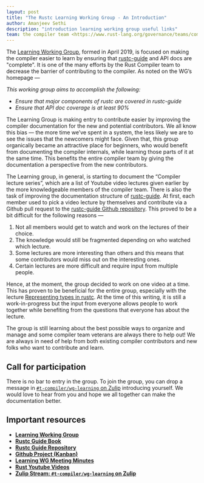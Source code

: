 ```yaml
---
layout: post
title: "The Rustc Learning Working Group - An Introduction"
author: Amanjeev Sethi
description: "introduction learning working group useful links"
team: the compiler team <https://www.rust-lang.org/governance/teams/compiler>
---
```


The [Learning Working Group], formed in April 2019, is focused on making the
compiler easier to learn by ensuring that [rustc-guide] and API docs are
"complete". It is one of the many efforts by the Rust Compiler team to
decrease the barrier of contributing to the compiler. As noted on the WG’s
homepage —

*This working group aims to accomplish the following:*

- *Ensure that major components of rustc are covered in rustc-guide*
- *Ensure that API doc coverage is at least 90%*

The Learning Group is making entry to contribute easier by improving the
compiler documentation for the new and potential contributors. We all know
this bias — the more time we’ve spent in a system, the less likely we are to
see the issues that the newcomers might face. Given that, this group
organically became an attractive place for beginners, who would benefit
from documenting the compiler internals, while learning those parts of it
at the same time. This benefits the entire compiler team by giving the
documentation a perspective from the new contributors.

The Learning group, in general, is starting to document the
“Compiler lecture series”, which are a list of Youtube video lectures
given earlier by the more knowledgeable members of the compiler team.
There is also the task of improving the documentation structure of
[rustc-guide]. At first, each member used to pick a video lecture by
themselves and contribute via a Github pull request to the
[rustc-guide Github repository]. This proved to be a bit difficult
for the following reasons —

1. Not all members would get to watch and work on the lectures of
their choice.
2. The knowledge would still be fragmented depending on who watched
which lecture.
3. Some lectures are more interesting than others and this means that
some contributors would miss out on the interesting ones.
4. Certain lectures are more difficult and require input from multiple
people.

Hence, at the moment, the group decided to work on one video at a time.
This has proven to be beneficial for the entire group, especially with
the lecture [Representing types in rustc]. At the time of this writing,
it is still a work-in-progress but the input from everyone allows people
to work together while benefiting from the questions that everyone has
about the lecture.

The group is still learning about the best possible ways to organize and
manage and some compiler team veterans are always there to help out!
We are always in need of help from both existing compiler contributors
and new folks who want to contribute and learn.

## Call for participation

There is no bar to entry in the group. To join the group, you can
drop a message in [`#t-compiler/wg-learning` on Zulip] introducing
yourself. We would love to hear from you and hope we all together
can make the documentation better.

## Important  resources

- **[Learning Working Group]**
- **[Rustc Guide Book]**
- **[Rustc Guide Repository]**
- **[Github Project (Kanban)]**
- **[Learning WG Meeting Minutes]**
- **[Rust Youtube Videos]** 
- **[Zulip Stream: `#t-compiler/wg-learning` on Zulip]**

[Learning Working Group]: https://github.com/rust-lang/compiler-team/tree/master/content/working-groups/learning
[rustc-guide]: https://rust-lang.github.io/rustc-guide/
[Rustc Guide Book]: https://rust-lang.github.io/rustc-guide/
[rustc-guide Github repository]: https://github.com/rust-lang/rustc-guide
[Rustc Guide Repository]: https://github.com/rust-lang/rustc-guide
[Representing types in rustc]: https://www.youtube.com/watch?v=c01TsOsr3-c
[Github Project (Kanban)]: https://github.com/rust-lang/rustc-guide/projects/2
[Learning WG Meeting Minutes]: https://github.com/rust-lang/compiler-team/tree/master/content/working-groups/learning/minutes
[Rust Youtube Videos]: https://www.youtube.com/channel/UCaYhcUwRBNscFNUKTjgPFiA/playlists
[rust-lang/rust]: https://github.com/rust-lang/rust
[Zulip Stream: `#t-compiler/wg-learning` on Zulip]: https://rust-lang.zulipchat.com/#narrow/stream/196385-t-compiler.2Fwg-learning
[`#t-compiler/wg-learning` on Zulip]: https://rust-lang.zulipchat.com/#narrow/stream/196385-t-compiler.2Fwg-learning